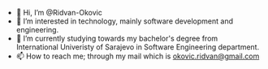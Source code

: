 - 👋 Hi, I’m @Ridvan-Okovic
- 👀 I’m interested in technology, mainly software development and engineering.
- 🌱 I’m currently studying towards my bachelor's degree from International Univeristy of Sarajevo in Software Engineering department.
- 📫 How to reach me; through my mail which is okovic.ridvan@gmail.com

<!---
Ridvan-Okovic/Ridvan-Okovic is a ✨ special ✨ repository because its `README.md` (this file) appears on your GitHub profile.
You can click the Preview link to take a look at your changes.
--->
